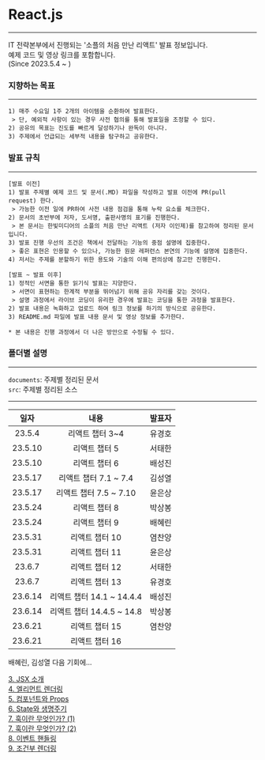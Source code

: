 # React.js
---

IT 전략본부에서 진행되는 '소플의 처음 만난 리액트' 발표 정보입니다.  
예제 코드 및 영상 링크를 포함합니다.  
(Since 2023.5.4 ~  )


### 지향하는 목표
---
```
1) 매주 수요일 1주 2개의 아이템을 순환하여 발표한다.
 > 단, 예외적 사항이 있는 경우 사전 협의를 통해 발표일을 조정할 수 있다.
2) 공유의 목표는 진도를 빠르게 달성하기나 완독이 아니다.
3) 주제에서 언급되는 세부적 내용을 탐구하고 공유한다.
```

### 발표 규칙
---
```
[발표 이전]
1) 발표 주제별 예제 코드 및 문서(.MD) 파일을 작성하고 발표 이전에 PR(pull request) 한다.
 > 가능한 이전 일에 PR하여 사전 내용 점검을 통해 누락 요소를 체크한다.
2) 문서의 초반부에 저자, 도서명, 출판사명의 표기를 진행한다.  
 > 본 문서는 한빛미디어의 소플의 처음 만난 리액트 (저자 이인제)를 참고하여 정리된 문서입니다.
3) 발표 진행 우선의 조건은 책에서 전달하는 기능의 중점 설명에 집중한다.
 > 좋은 표현은 인용할 수 있으나, 가능한 원문 레퍼런스 본연의 기능에 설명에 집중한다.  
4) 저서는 주제를 분할하기 위한 용도와 기술의 이해 편의상에 참고만 진행한다.  

[발표 ~ 발표 이후]
1) 정적인 서면을 통한 읽기식 발표는 지양한다.
 > 서면이 표현하는 한계적 부분을 뛰어넘기 위해 공유 자리를 갖는 것이다. 
 > 설명 과정에서 라이브 코딩이 유리한 경우에 발표는 코딩을 통한 과정을 발표한다.
2) 발표 내용은 녹화하고 업로드 하여 링크 정보를 하기의 방식으로 공유한다.
3) README.md 파일에 발표 내용 문서 및 영상 정보를 추가한다.

* 본 내용은 진행 과정에서 더 나은 방안으로 수정될 수 있다.
```

### 폴더별 설명
---
``documents``: 주제별 정리된 문서  
``src``: 주제별 정리된 소스

---
| 일자 | 내용 | 발표자 |
|:---:|:---:|:--:|  
| 23.5.4  |  리액트 챕터 3~4     | 유경호 |  
| 23.5.10  |  리액트 챕터 5           | 서태한 |  
| 23.5.10   |  리액트 챕터 6          | 배성진 |  
| 23.5.17   |  리액트 챕터 7.1 ~ 7.4  | 김성열 |  
| 23.5.17   |  리액트 챕터 7.5 ~ 7.10 | 윤은상 |  
| 23.5.24   |  리액트 챕터 8      | 박상봉 |  
| 23.5.24   |  리액트 챕터 9      | 배혜린 |  
| 23.5.31   |  리액트 챕터 10     | 염찬양 |  
| 23.5.31   |  리액트 챕터 11     | 윤은상 |  
| 23.6.7   |  리액트 챕터 12     | 서태한    |  
| 23.6.7   |  리액트 챕터 13     | 유경호    |  
| 23.6.14   |  리액트 챕터 14.1 ~ 14.4.4     | 배성진 |  
| 23.6.14   |  리액트 챕터 14.4.5 ~ 14.8     | 박상봉 |  
| 23.6.21   |  리액트 챕터 15                | 염찬양 |  
| 23.6.21   |  리액트 챕터 16                |     |

배혜린, 김성열 다음 기회에...

[3. JSX 소개](documents/chapter03.md)  
[4. 엘리먼트 렌더링](documents/chapter04.md)  
[5. 컴포넌트와 Props](documents/chapter05.md)  
[6. State와 생명주기](documents/chapter06.md)  
[7. 훅이란 무엇인가? (1)](documents/chapter07.1-7.4.md)  
[7. 훅이란 무엇인가? (2)](documents/chapter07_2_.md)  
[8. 이벤트 핸들링]()  
[9. 조건부 렌더링](documents/chapter09.md)
